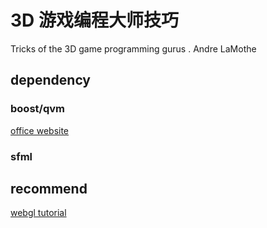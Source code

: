 # 3D 游戏编程大师技巧

Tricks of the 3D game programming gurus . Andre LaMothe

## dependency

### boost/qvm

[office website](https://boostorg.github.io/qvm/#rotx_mat)

### sfml

## recommend

[webgl tutorial](https://webglfundamentals.org/)
